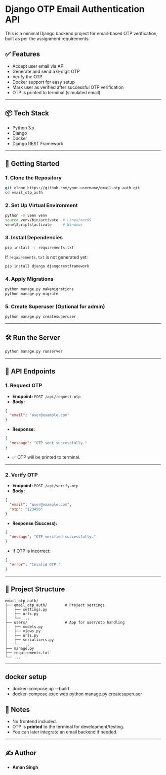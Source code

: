 # Django OTP Email Authentication API

This is a minimal Django backend project for email-based OTP verification, built as per the assignment requirements.

## ✅ Features

- Accept user email via API
- Generate and send a 6-digit OTP
- Verify the OTP
- Docker support for easy setup
- Mark user as verified after successful OTP verification
- OTP is printed to terminal (simulated email)

---

## 📦 Tech Stack

- Python 3.x
- Django
- Docker
- Django REST Framework

---

## 🚀 Getting Started

### 1. Clone the Repository

```bash
git clone https://github.com/your-username/email-otp-auth.git
cd email_otp_auth
```

### 2. Set Up Virtual Environment

```bash
python -m venv venv
source venv/bin/activate  # Linux/macOS
venv\Scripts\activate     # Windows
```

### 3. Install Dependencies

```bash
pip install -r requirements.txt
```

If `requirements.txt` is not generated yet:

```bash
pip install django djangorestframework
```

### 4. Apply Migrations

```bash
python manage.py makemigrations
python manage.py migrate
```

### 5. Create Superuser (Optional for admin)

```bash
python manage.py createsuperuser
```

---

## 🛠️ Run the Server

```bash
python manage.py runserver
```

---

## 📮 API Endpoints

### 1. Request OTP

- **Endpoint:** `POST /api/request-otp`
- **Body:**

```json
{
  "email": "user@example.com"
}
```

- **Response:**

```json
{
  "message": "OTP sent successfully."
}
```

- ✅ OTP will be printed to terminal.

---

### 2. Verify OTP

- **Endpoint:** `POST /api/verify-otp`
- **Body:**

```json
{
  "email": "user@example.com",
  "otp": "123456"
}
```

- **Response (Success):**

```json
{
  "message": "OTP verified successfully."
}
```

- If OTP is incorrect:

```json
{
  "error": "Invalid OTP."
}
```

---

## 📁 Project Structure

```
email_otp_auth/
├── email_otp_auth/        # Project settings
│   ├── settings.py
│   ├── urls.py
│   └── ...
├── users/                 # App for user/otp handling
│   ├── models.py
│   ├── views.py
│   ├── urls.py
│   ├── serializers.py
│   └── ...
├── manage.py
├── requirements.txt
└── ...
```

---

## docker setup
- docker-compose up --build
- docker-compose exec web python manage.py createsuperuser

## 📌 Notes

- No frontend included.
- OTP is **printed** to the terminal for development/testing.
- You can later integrate an email backend if needed.

---

## ✍️ Author

- **Aman Singh** 
